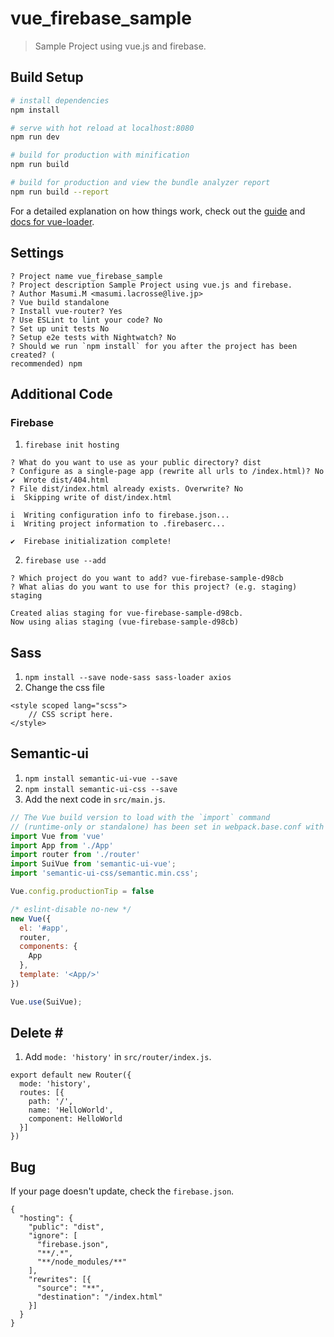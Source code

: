 # vue_firebase_sample

> Sample Project using vue.js and firebase.

## Build Setup

``` bash
# install dependencies
npm install

# serve with hot reload at localhost:8080
npm run dev

# build for production with minification
npm run build

# build for production and view the bundle analyzer report
npm run build --report
```

For a detailed explanation on how things work, check out the [guide](http://vuejs-templates.github.io/webpack/) and [docs for vue-loader](http://vuejs.github.io/vue-loader).

## Settings
```bash:settings
? Project name vue_firebase_sample
? Project description Sample Project using vue.js and firebase.
? Author Masumi.M <masumi.lacrosse@live.jp>
? Vue build standalone
? Install vue-router? Yes
? Use ESLint to lint your code? No
? Set up unit tests No
? Setup e2e tests with Nightwatch? No
? Should we run `npm install` for you after the project has been created? (
recommended) npm
```

## Additional Code
### Firebase
1. `firebase init hosting`
```
? What do you want to use as your public directory? dist
? Configure as a single-page app (rewrite all urls to /index.html)? No
✔  Wrote dist/404.html
? File dist/index.html already exists. Overwrite? No
i  Skipping write of dist/index.html

i  Writing configuration info to firebase.json...
i  Writing project information to .firebaserc...

✔  Firebase initialization complete!
```

2. `firebase use --add`
```
? Which project do you want to add? vue-firebase-sample-d98cb
? What alias do you want to use for this project? (e.g. staging) staging

Created alias staging for vue-firebase-sample-d98cb.
Now using alias staging (vue-firebase-sample-d98cb)
```

## Sass
1. `npm install --save node-sass sass-loader axios`
2. Change the css file
```
<style scoped lang="scss">
    // CSS script here.
</style>
```

## Semantic-ui
1. `npm install semantic-ui-vue --save`
2. `npm install semantic-ui-css --save`
3. Add the next code in `src/main.js`.
```js:main.js
// The Vue build version to load with the `import` command
// (runtime-only or standalone) has been set in webpack.base.conf with an alias.
import Vue from 'vue'
import App from './App'
import router from './router'
import SuiVue from 'semantic-ui-vue';
import 'semantic-ui-css/semantic.min.css';

Vue.config.productionTip = false

/* eslint-disable no-new */
new Vue({
  el: '#app',
  router,
  components: {
    App
  },
  template: '<App/>'
})

Vue.use(SuiVue);
```

## Delete \#
1. Add `mode: 'history'` in `src/router/index.js`.
```
export default new Router({
  mode: 'history',
  routes: [{
    path: '/',
    name: 'HelloWorld',
    component: HelloWorld
  }]
})
```

## Bug
If your page doesn't update, check the `firebase.json`.
```
{
  "hosting": {
    "public": "dist",
    "ignore": [
      "firebase.json",
      "**/.*",
      "**/node_modules/**"
    ],
    "rewrites": [{
      "source": "**",
      "destination": "/index.html"
    }]
  }
}
```

